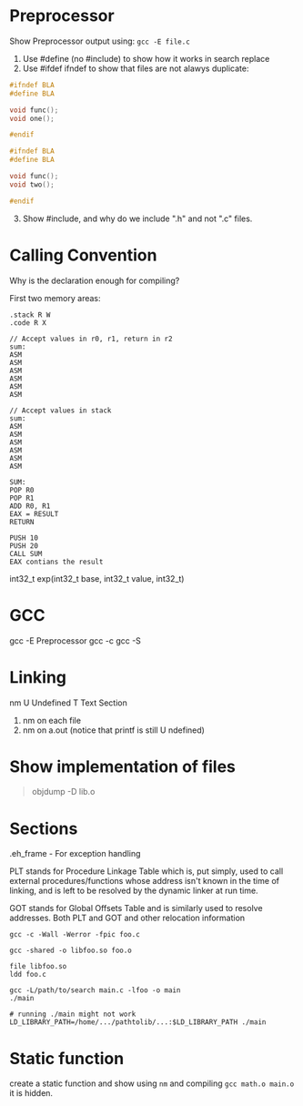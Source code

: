 # Preprocessor

Show Preprocessor output using:
`gcc -E file.c`

1. Use #define (no #include) to show how it works in search replace
2. Use #ifdef ifndef to show that files are not alawys duplicate:

```c
#ifndef BLA
#define BLA

void func();
void one();

#endif

#ifndef BLA
#define BLA

void func();
void two();

#endif
```

3. Show #include, and why do we include ".h" and not ".c" files.

# Calling Convention

Why is the declaration enough for compiling?

First two memory areas:
```
.stack R W
.code R X

// Accept values in r0, r1, return in r2
sum:
ASM
ASM
ASM
ASM
ASM
ASM

// Accept values in stack
sum:
ASM
ASM
ASM
ASM
ASM
ASM

SUM:
POP R0
POP R1
ADD R0, R1
EAX = RESULT
RETURN

PUSH 10
PUSH 20
CALL SUM
EAX contians the result
```
int32_t exp(int32_t base, int32_t value, int32_t)

# GCC

gcc -E Preprocessor
gcc -c
gcc -S

# Linking

nm
U Undefined
T Text Section

1. nm on each file
2. nm on a.out (notice that printf is still U ndefined)

# Show implementation of files

> objdump -D lib.o

# Sections

.eh_frame - For exception handling

PLT stands for Procedure Linkage Table which is, put simply, used to call external procedures/functions whose address isn't known in the time of linking, and is left to be resolved by the dynamic linker at run time.

GOT stands for Global Offsets Table and is similarly used to resolve addresses. Both PLT and GOT and other relocation information

```
gcc -c -Wall -Werror -fpic foo.c

gcc -shared -o libfoo.so foo.o

file libfoo.so
ldd foo.c

gcc -L/path/to/search main.c -lfoo -o main
./main

# running ./main might not work
LD_LIBRARY_PATH=/home/.../pathtolib/...:$LD_LIBRARY_PATH ./main
```

# Static function
create a static function and show using `nm` and compiling `gcc math.o main.o` it is hidden.